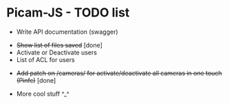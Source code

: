 # Picam-JS - TODO list
- Write API documentation (swagger)
* ~~Show list of files saved~~ [done]
* Activate or Deactivate users
* List of ACL for users
- ~~Add patch on /cameras/ for activate/deactivate all cameras in one touch (Pinfc)~~ [done]
* More cool stuff ^_^